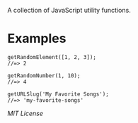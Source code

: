 A collection of JavaScript utility functions.

# Examples

```
getRandomElement([1, 2, 3]);
//=> 2
```

```
getRandomNumber(1, 10);
//=> 4
```

```
getURLSlug('My Favorite Songs');
//=> 'my-favorite-songs'
```

_MIT License_
